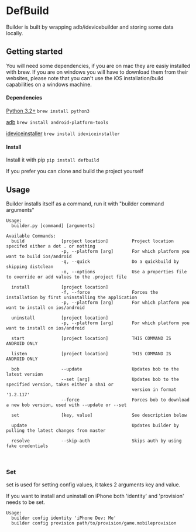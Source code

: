 # DefBuild
Builder is built by wrapping adb/idevicebuilder and storing some data locally.

## Getting started

You will need some dependencies, if you are on mac they are easiy installed with brew.
If you are on windows you will have to download them from their websites, please note
that you can't use the iOS installation/build capabilities on a windows machine.

#### Dependencies

[Python 3.2+](https://www.python.org/) `brew install python3`

[adb](https://developer.android.com/studio/command-line/adb) `brew install android-platform-tools`

[ideviceinstaller](http://www.libimobiledevice.org/) `brew install ideviceinstaller`

#### Install

Install it with pip `pip install defbuild`

If you prefer you can clone and build the project yourself


## Usage
Builder installs itself as a command, run it with "builder command arguments"
```
Usage:
  builder.py [command] [arguments]
 
Available Commands:
  build              [project location]         Project location specifed either a dot . or nothing
                     -p, --platform [arg]       For which platform you want to build ios/android
                     -q, --quick                Do a quickbuild by skipping distclean
                     -o, --options              Use a properties file to override or add values to the .project file
 
  install            [project location]
                     -f, --force                Forces the installation by first uninstalling the application
                     -p, --platform [arg]       For which platform you want to install on ios/android
 
  uninstall          [project location]
                     -p, --platform [arg]       For which platform you want to install on ios/android
 
  start              [project location]         THIS COMMAND IS ANDROID ONLY
 
  listen             [project location]         THIS COMMAND IS ANDROID ONLY
 
  bob                --update                   Updates bob to the latest version
                     --set [arg]                Updates bob to the specified version, takes either a sha1 or 
                                                version in format '1.2.117'
                     --force                    Forces bob to download a new bob version, used with --update or --set
                     
  set                [key, value]               See description below
 
  update                                        Updates builder by pulling the latest changes from master
  
  resolve            --skip-auth                Skips auth by using fake credentials
```
  


### Set
set is used for setting config values, it takes 2 arguments key and value.

If you want to install and uninstall on iPhone both 'identity' and 'provision' needs to be set.


```
Usage:
  builder config identity 'iPhone Dev: Me'
  builder config provision path/to/provision/game.mobileprovision
```
